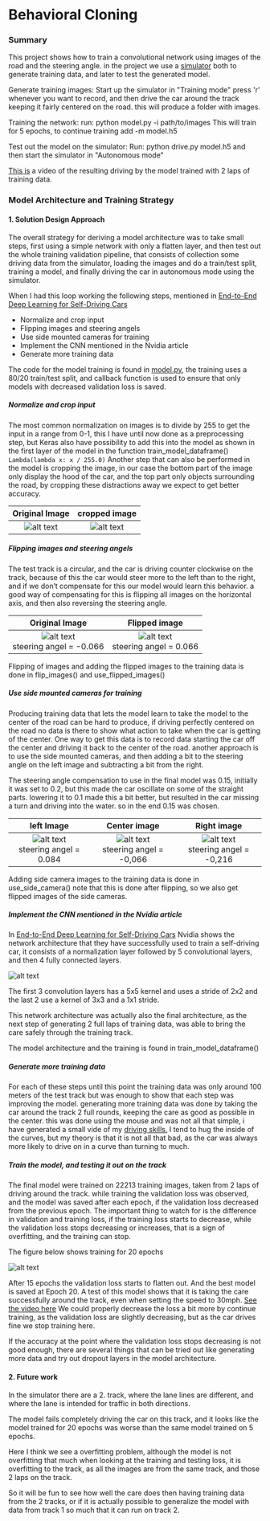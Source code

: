 # **Behavioral Cloning** 

### Summary

This project shows how to train a convolutional network using images of the road and the steering angle. in the project we use a [simulator](https://github.com/udacity/self-driving-car-sim) both to generate training data, and later to test the generated model.

Generate training images:
Start up the simulator in "Training mode" press 'r' whenever you want to record, and then drive the car around the track keeping it fairly centered on the road. this will produce a folder with images.

Training the network:
run: python model.py -i path/to/images
This will train for 5 epochs, to continue training add -m model.h5

Test out the model on the simulator:
Run: python drive.py model.h5
and then start the simulator in "Autonomous mode"

[This is](./output/run1.mp4) a video of the resulting driving by the model trained with 2 laps of training data.


[//]: # (Image References)

[image1]: ./images/center_2018_12_01_13_49_58_534.jpg "Center Image"
[image2]: ./images/flip_center_2018_12_01_13_49_58_534.jpg "Flip Center Image"
[image3]: ./images/cropped_center_2018_12_01_13_49_58_534.jpg "Cropped Image"
[image4]: ./images/left_2018_12_01_13_49_58_534.jpg "Left Image"
[image5]: ./images/right_2018_12_01_13_49_58_534.jpg "Right Image"
[image6]: ./images/cnn-architecture-624x890.png "CNN Architecture"
[image7]: ./images/loss_plot.png "Loss Plot"

### Model Architecture and Training Strategy

#### 1. Solution Design Approach

The overall strategy for deriving a model architecture was to take small steps, first using a simple network with only a flatten layer, and then test out the whole training validation pipeline, that consists of collection some driving data from the simulator, loading the images and do a train/test split, training a model, and finally driving the car in autonomous mode using the simulator.

When I had this loop working the following steps, mentioned in [End-to-End Deep Learning for Self-Driving Cars](https://devblogs.nvidia.com/deep-learning-self-driving-cars/)
- Normalize and crop input
- Flipping images and steering angels
- Use side mounted cameras for training
- Implement the CNN mentioned in the Nvidia article
- Generate more training data

The code for the model training is found in [model.py](./model.py), the training uses a 80/20 train/test split, and callback function is used to ensure that only models with decreased validation loss is saved.

##### Normalize and crop input
The most common normalization on images is to divide by 255 to get the input in a range from 0-1, this I have until now done as a preprocessing step, but Keras also have possibility to add this into the model as shown in the first layer of the model in the function train_model_dataframe() `Lambda(lambda x: x / 255.0)`
Another step that can also be performed in the model is cropping the image, in our case the bottom part of the image only display the hood of the car, and the top part only objects surrounding the road, by cropping these distractions away we expect to get better accuracy.

Original Image             |  cropped image
:-------------------------:|:-------------------------:
![alt text][image1] |  ![alt text][image3]

##### Flipping images and steering angels
The test track is a circular, and the car is driving counter clockwise on the track, because of this the car would steer more to the left than to the right, and if we don’t compensate for this our model would learn this behavior. a good way of compensating for this is flipping all images on the horizontal axis, and then also reversing the steering angle.

Original Image             |  Flipped image
:-------------------------:|:-------------------------:
![alt text][image1] <br> steering angel = -0.066 |  ![alt text][image2] <br> steering angel = 0.066

Flipping of images and adding the flipped images to the training data is done in flip_images() and use_flipped_images()

##### Use side mounted cameras for training
Producing training data that lets the model learn to take the model to the center of the road can be hard to produce, if driving perfectly centered on the road no data is there to show what action to take when the car is getting of the center. One way to get this data is to record data starting the car off the center and driving it back to the center of the road. another approach is to use the side mounted cameras, and then adding a bit to the steering angle on the left image and subtracting a bit from the right.

The steering angle compensation to use in the final model was 0.15, initially it was set to 0.2, but this made the car oscillate on some of the straight parts. lowering it to 0.1 made this a bit better, but resulted in the car missing a turn and driving into the water. so in the end 0.15 was chosen.

left Image             |  Center image|  Right image
:-------------------------:|:-------------------------:|:-------------------------:
![alt text][image4] <br> steering angel = 0.084 |  ![alt text][image1] <br> steering angel = -0,066|  ![alt text][image5] <br> steering angel = -0,216

Adding side camera images to the training data is done in use_side_camera() note that this is done after flipping, so we also get flipped images of the side cameras.

##### Implement the CNN mentioned in the Nvidia article
In [End-to-End Deep Learning for Self-Driving Cars](https://devblogs.nvidia.com/deep-learning-self-driving-cars/) Nvidia shows the network architecture that they have successfully used to train a self-driving car, it consists of a normalization layer followed by 5 convolutional layers, and then 4 fully connected layers.

![alt text][image6]

The first 3 convolution layers has a 5x5 kernel and uses a stride of 2x2 and the last 2 use a kernel of 3x3 and a 1x1 stride.

This network architecture was actually also the final architecture, as the next step of generating 2 full laps of training data, was able to bring the care safely through the training track.

The model architecture and the training is found in train_model_dataframe()

##### Generate more training data
For each of these steps until this point the training data was only around 100 meters of the test track but was enough to show that each step was improving the model.
generating more training data was done by taking the car around the track 2 full rounds, keeping the care as good as possible in the center. this was done using the mouse and was not all that simple, i have generated a small vide of my [driving skills.](./output/run0.mp4)
I tend to hug the inside of the curves, but my theory is that it is not all that bad, as the car was always more likely to drive on in a curve than turning to much.

##### Train the model, and testing it out on the track
The final model were trained on 22213 training images, taken from 2 laps of driving around the track.
while training the validation loss was observed, and the model was saved after each epoch, if the validation loss decreased from the previous epoch.
The important thing to watch for is the difference in validation and training loss, if the training loss starts to decrease, while the validation loss stops decreasing or increases, that is a sign of overfitting, and the training can stop.

The figure below shows training for 20 epochs

![alt text][image7]

After 15 epochs the validation loss starts to flatten out. And the best model is saved at Epoch 20.
A test of this model shows that it is taking the care successfully around the track, even when setting the speed to 30mph. [See the video here](./output/run1.mp4)
We could properly decrease the loss a bit more by continue training, as the validation loss are slightly decreasing, but as the car drives fine we stop training here.

If the accuracy at the point where the validation loss stops decreasing is not good enough, there are several things that can be tried out like generating more data and try out dropout layers in the model architecture.

#### 2. Future work
In the simulator there are a 2. track, where the lane lines are different, and where the lane is intended for traffic in both directions.

The model fails completely driving the car on this track, and it looks like the model trained for 20 epochs was worse than the same model trained on 5 epochs.

Here I think we see a overfitting problem, although the model is not overfitting that much when looking at the training and testing loss, it is overfitting to the track, as all the images are from the same track, and those 2 laps on the track.

So it will be fun to see how well the care does then having training data from the 2 tracks, or if it is actually possible to generalize the model with data from track 1 so much that it can run on track 2.
